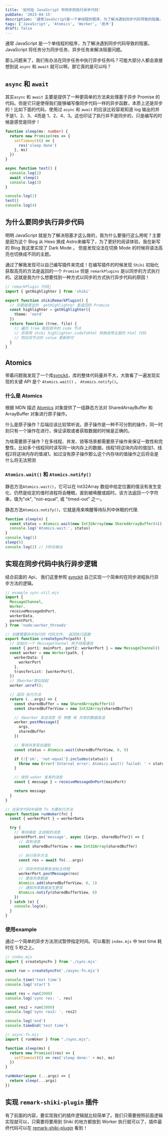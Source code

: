```yaml
---
title: '如何在 JavaScript 中同步的执行异步代码'
pubDate: '2023-04-15'
description: '通常JavaScript是一个单线程的程序，为了解决遇到同步代码导致的阻塞。JavaScript将任务分为同步任务、异步任务来解决阻塞问题。那么问题来了，我们有办法在同步任务中执行异步任务吗？'
tags: ['JavaScript', 'Atomics', 'Worker', '技术']
draft: false
---
```

通常 JavaScript 是一个单线程的程序，为了解决遇到同步代码导致的阻塞。JavaScript 将任务分为同步任务、异步任务来解决阻塞问题。  

那么问题来了，我们有办法在同步任务中执行异步任务吗？可能大部分人都会直接想到说 `async` 和 `await` 就可以啊，那它真的是可以吗？

## `async` 和 `await`
其实`async` 和 `await` 主要是提供了一种更简单的方法来处理基于异步 Promise 的代码。但是它只是使得我们能够编写像同步代码一样的异步函数，本质上还是异步的！比如下面的代码，使用过 `async` 和 `await` 的应该比较容易知道 log 输出的并不是1、2、3、4而是 1、2、4、3。这也印证了执行并不是同步的，只是编写的时候是感觉是同步！
```ts
function sleep(ms: number) {
  return new Promise(res => {
    setTimeout(() => {
      res('sleep done')
    }, ms)
  })
}

async function test() {
  console.log(2)
  await sleep()
  console.log(3)
}

console.log(1)
test()
console.log(4)
```
## 为什么要同步执行异步代码
明明 JavaScript 就是为了解决阻塞才这么做的，我为什么要强行这么用呢？主要是因为这个 Blog 从 Hexo 换成 Astro来编写了，为了更好的阅读体验，我在新写的 Blog 我这里实现了 Dark Mode 。 但是发现没法在切换 Mode 的时候将语法高亮也切换成不同的主题。  

通过了解我发现可以自己编写插件来完成！在编写插件的时候发现 `Shiki` 初始化获取高亮的方法是返回的一个 `Promise` 但是 `remarkPlugins` 是以同步的方式执行的。这就是我为什么想要找到一种方式以同步的方式执行异步代码的原因！
```ts
// remarkPlugin 代码🌰
import { getHighlighter } from 'shiki'

export function shikiRemarkPlugin() {
  // 问题就是这的  getHighlighter 是返回的 Promise
  const highlighter = getHighlighter({
    theme: 'nord'
  })
  return function (tree, file) {
    // 遍历 tree 取到其中的 code 节点
    // 将其用 shiki highlighter.codeToHtml 转换成带主题的 html 代码
    // 然后将节点的 value 更新即可
  }
}

```

## Atomics

带着问题我发现了一个库[synckit](https://github.com/un-ts/synckit)，库的整体代码量并不大，大致看了一遍发现实现的关键 API 是个 `Atomics.wait()` 、 `Atomics.notify()`。

### 什么是 Atomics

根据 MDN 描述 [Atomics](https://developer.mozilla.org/zh-CN/docs/Web/JavaScript/Reference/Global_Objects/Atomics) 对象提供了一组静态方法对 SharedArrayBuffer 和 ArrayBuffer 对象进行原子操作。

什么是原子操作？后端应该比较常听说。原子操作是一种不可分割的操作，同一时刻只有一个操作在进行，保证读取或者获取数据的时候是正确的。  

为啥需要原子操作？在多线程、并发、锁等场景都需要原子操作来保证一致性和完整性，比如多个线程同时读写同一块内存上的数据，线程1将这块内存的值加1、线程2将这块内存的值减1。如过没有原子操作那么这个内存块的值操作之后将会是什么将无法预测

### `Atomics.wait()` 和 `Atomics.notify()`

静态方法`Atomics.wait()`，它可以在 Int32Array 数组中给定位置的值没有发生变化、仍然是给定的值时进程将会睡眠，直到被唤醒或超时。该方法返回一个字符串，值为"ok", "not-equal", 或 "timed-out" 之一。

静态方法`Atomics.notify()`，它就是用来唤醒等待队列中休眠的代理.

```ts
function sleep(n) {
  const status = Atomics.wait(new Int32Array(new SharedArrayBuffer(4)), 0, 0, n * 1000);
  console.log('Atomics.wait:', status)
}
console.log(1)
sleep(5)
console.log(2) // 5秒后输出
```

## 实现在同步代码中执行异步逻辑
结合前面的 Api， 我们这里参照 [synckit](https://github.com/un-ts/synckit) 自己实现一个简单的在同步进程执行异步方法的逻辑。

```ts
// example sync-util.mjs
import {
  MessageChannel,
  Worker,
  receiveMessageOnPort,
  workerData,
  parentPort,
} from 'node:worker_threads'

// 创建需要异步执行的 代码文件， 返回执行函数
export function createSyncFn(path) {
  // 初始化一个 MessageChannel 用于线程通信
  const { port1: mainPort, port2: workerPort } = new MessageChannel()
  const worker = new Worker(path, {
    workerData: {
      workerPort
    },
    transferList: [workerPort],
  })
  // 将worker类似挂起
  worker.unref();

  // 返回 执行方法
  return (...args) => {
    const sharedBuffer = new SharedArrayBuffer(4)
    const sharedBufferView = new Int32Array(sharedBuffer)

    // 向worker 发送消息 将 参数 和 共享的数据发送
    worker.postMessage({
      args,
      sharedBuffer
    })

    // 等待共享变动通知
    const status = Atomics.wait(sharedBufferView, 0, 0)

    if (!['ok', 'not-equal'].includes(status)) {
      throw new Error('Internal error: Atomics.wait() failed: ' + status)
    }

    // 收到 woker 发来的消息
    const { message } = receiveMessageOnPort(mainPort)

    return message
  }
}

// 在异步代码中调用 fn 为要执行方法
export function runWoker(fn) {
  const { workerPort } = workerData

  try {
    // 等待接收 主线程的消息
    parentPort.on('message', async ({args, sharedBuffer}) => {
      // 收到消息
      const sharedBufferView = new Int32Array(sharedBuffer)

      // 执行异步方法
      const res = await fn(...args)

      // 将异步的结果发送给主线程
      workerPort.postMessage(res)
      // 更改共享数据
      Atomics.add(sharedBufferView, 0, 1)
      // 通知共享数据发生更改
      Atomics.notify(sharedBufferView, 0)
    })
  } catch (e) {
    console.log(e);
  }
}

```

### 使用example
通过一个简单的异步方法测试暂停指定时间。可以看到 `index.mjs` 中 test time 耗时在 5 秒之上。
```ts
// index.mjs 
import { createSyncFn } from './sync.mjs'

const run = createSyncFn('./async-fn.mjs')

console.time('test time')
console.log('start')

const res = run(2000)
console.log('sync res: ', res)

const res2 = run(3000)
console.log('sync res2: ', res2)

console.log('end')
console.timeEnd('test time')

```

```ts
// async-fn.mjs
import { runWoker } from "./sync.mjs";

function sleep(ms) {
  return new Promise((res) => {
    setTimeout(() => res('sleep done:' + ms), ms)
  })
}

runWoker(async (...args) => {
  return sleep(...args)
})
```

## 实现 `remark-shiki-plugin` 插件

有了前面的内容，要实现我们的插件逻辑就比较简单了。我们只需要按照前面逻辑实现就可以，只需要将要用到 Shiki 的地方都放到 Worker 执行就可以了，插件最终代码可以在 [remark-shiki-plugin](https://github.com/szqingt/remark-shiki-plugin) 看到！